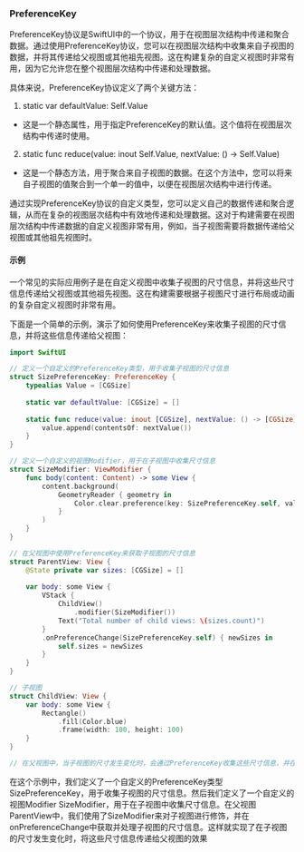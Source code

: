 ### PreferenceKey

PreferenceKey协议是SwiftUI中的一个协议，用于在视图层次结构中传递和聚合数据。通过使用PreferenceKey协议，您可以在视图层次结构中收集来自子视图的数据，并将其传递给父视图或其他祖先视图。这在构建复杂的自定义视图时非常有用，因为它允许您在整个视图层次结构中传递和处理数据。

具体来说，PreferenceKey协议定义了两个关键方法：

1. static var defaultValue: Self.Value
- 这是一个静态属性，用于指定PreferenceKey的默认值。这个值将在视图层次结构中传递时使用。
2. static func reduce(value: inout Self.Value, nextValue: () -> Self.Value)
- 这是一个静态方法，用于聚合来自子视图的数据。在这个方法中，您可以将来自子视图的值聚合到一个单一的值中，以便在视图层次结构中进行传递。

通过实现PreferenceKey协议的自定义类型，您可以定义自己的数据传递和聚合逻辑，从而在复杂的视图层次结构中有效地传递和处理数据。这对于构建需要在视图层次结构中传递数据的自定义视图非常有用，例如，当子视图需要将数据传递给父视图或其他祖先视图时。

#### 示例

一个常见的实际应用例子是在自定义视图中收集子视图的尺寸信息，并将这些尺寸信息传递给父视图或其他祖先视图。这在构建需要根据子视图尺寸进行布局或动画的复杂自定义视图时非常有用。

下面是一个简单的示例，演示了如何使用PreferenceKey来收集子视图的尺寸信息，并将这些信息传递给父视图：

```swift 
import SwiftUI

// 定义一个自定义的PreferenceKey类型，用于收集子视图的尺寸信息
struct SizePreferenceKey: PreferenceKey {
    typealias Value = [CGSize]
    
    static var defaultValue: [CGSize] = []
    
    static func reduce(value: inout [CGSize], nextValue: () -> [CGSize]) {
        value.append(contentsOf: nextValue())
    }
}

// 定义一个自定义的视图Modifier，用于在子视图中收集尺寸信息
struct SizeModifier: ViewModifier {
    func body(content: Content) -> some View {
        content.background(
            GeometryReader { geometry in
                Color.clear.preference(key: SizePreferenceKey.self, value: [geometry.size])
            }
        )
    }
}

// 在父视图中使用PreferenceKey来获取子视图的尺寸信息
struct ParentView: View {
    @State private var sizes: [CGSize] = []
    
    var body: some View {
        VStack {
            ChildView()
                .modifier(SizeModifier())
            Text("Total number of child views: \(sizes.count)")
        }
        .onPreferenceChange(SizePreferenceKey.self) { newSizes in
            self.sizes = newSizes
        }
    }
}

// 子视图
struct ChildView: View {
    var body: some View {
        Rectangle()
            .fill(Color.blue)
            .frame(width: 100, height: 100)
    }
}

// 在父视图中，当子视图的尺寸发生变化时，会通过PreferenceKey收集这些尺寸信息，并在onPreferenceChange中获取并处理这些尺寸信息。
```

在这个示例中，我们定义了一个自定义的PreferenceKey类型SizePreferenceKey，用于收集子视图的尺寸信息。然后我们定义了一个自定义的视图Modifier SizeModifier，用于在子视图中收集尺寸信息。在父视图ParentView中，我们使用了SizeModifier来对子视图进行修饰，并在onPreferenceChange中获取并处理子视图的尺寸信息。这样就实现了在子视图的尺寸发生变化时，将这些尺寸信息传递给父视图的效果

